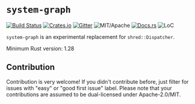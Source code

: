 # `system-graph`

[![Build Status][bi]][bl] [![Crates.io][ci]][cl] [![Gitter][gi]][gl] ![MIT/Apache][li] [![Docs.rs][di]][dl] ![LoC][lo]

[bi]: https://travis-ci.org/slide-rs/system-graph.svg?branch=master
[bl]: https://travis-ci.org/slide-rs/system-graph

[ci]: https://img.shields.io/crates/v/system-graph.svg
[cl]: https://crates.io/crates/system-graph/

[li]: https://img.shields.io/crates/l/system-graph.svg?maxAge=2592000

[di]: https://docs.rs/system-graph/badge.svg
[dl]: https://docs.rs/system-graph/

[gi]: https://badges.gitter.im/slide-rs/specs.svg
[gl]: https://gitter.im/slide-rs/specs

[lo]: https://tokei.rs/b1/github/slide-rs/system-graph?category=code

`system-graph` is an experimental replacement for `shred::Dispatcher`.

Minimum Rust version: 1.28

## Contribution

Contribution is very welcome! If you didn't contribute before,
just filter for issues with "easy" or "good first issue" label.
Please note that your contributions are assumed to be dual-licensed under Apache-2.0/MIT.

